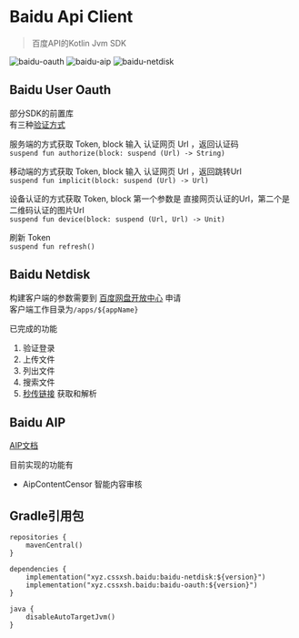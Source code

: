 # Baidu Api Client

> 百度API的Kotlin Jvm SDK

![baidu-oauth](https://img.shields.io/maven-central/v/xyz.cssxsh.baidu/baidu-oauth)
![baidu-aip](https://img.shields.io/maven-central/v/xyz.cssxsh.baidu/baidu-aip)
![baidu-netdisk](https://img.shields.io/maven-central/v/xyz.cssxsh.baidu/baidu-netdisk)

## Baidu User Oauth

部分SDK的前置库  
有三种[验证方式](https://developer.baidu.com/wiki/index.php?title=docs/oauth/application)

服务端的方式获取 Token, block 输入 认证网页 Url ，返回认证码  
`suspend fun authorize(block: suspend (Url) -> String)`

移动端的方式获取 Token, block 输入 认证网页 Url ，返回跳转Url  
`suspend fun implicit(block: suspend (Url) -> Url)`

设备认证的方式获取 Token, block 第一个参数是 直接网页认证的Url，第二个是 二维码认证的图片Url  
`suspend fun device(block: suspend (Url, Url) -> Unit)`

刷新 Token  
`suspend fun refresh()`

## Baidu Netdisk

构建客户端的参数需要到 [百度网盘开放中心](https://pan.baidu.com/union/apply) 申请  
客户端工作目录为`/apps/${appName}`

已完成的功能

1. 验证登录
2. 上传文件
3. 列出文件
4. 搜索文件
5. [秒传链接](https://zhuanlan.zhihu.com/p/356900770) 获取和解析

## Baidu AIP

[AIP文档](https://ai.baidu.com/ai-doc)

目前实现的功能有

* AipContentCensor 智能内容审核

## Gradle引用包

```
repositories {
    mavenCentral()
}

dependencies {
    implementation("xyz.cssxsh.baidu:baidu-netdisk:${version}")
    implementation("xyz.cssxsh.baidu:baidu-oauth:${version}")
}

java {
    disableAutoTargetJvm()
}
```